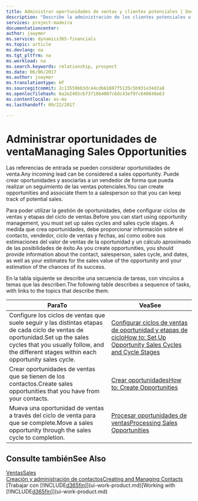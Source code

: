 ```yaml
---
title: Administrar oportunidades de ventas y clientes potenciales | Documentos de Microsoft
description: "Describe la administración de los clientes potenciales u oportunidades de venta entrantes en Financials, y la asociación de la oportunidad con un vendedor para realizar un seguimiento de las ventas potenciales."
services: project-madeira
documentationcenter: 
author: jswymer
ms.service: dynamics365-financials
ms.topic: article
ms.devlang: na
ms.tgt_pltfrm: na
ms.workload: na
ms.search.keywords: relationship, prospect
ms.date: 06/06/2017
ms.author: jswymer
ms.translationtype: HT
ms.sourcegitcommit: 2c13559bb3dc44cdb61697f5135c5b931e34d2a8
ms.openlocfilehash: 6a2e2465cb73716b4087c6dc43ef97c640840a63
ms.contentlocale: es-mx
ms.lasthandoff: 09/22/2017

---
```

# <a name="managing-sales-opportunities"></a><span data-ttu-id="979aa-103">Administrar oportunidades de venta</span><span class="sxs-lookup"><span data-stu-id="979aa-103">Managing Sales Opportunities</span></span>
<span data-ttu-id="979aa-104">Las referencias de entrada se pueden considerar oportunidades de venta.</span><span class="sxs-lookup"><span data-stu-id="979aa-104">Any incoming lead can be considered a sales opportunity.</span></span> <span data-ttu-id="979aa-105">Puede crear oportunidades y asociarlas a un vendedor de forma que pueda realizar un seguimiento de las ventas potenciales.</span><span class="sxs-lookup"><span data-stu-id="979aa-105">You can create opportunities and associate them to a salesperson so that you can keep track of potential sales.</span></span>

<span data-ttu-id="979aa-106">Para poder utilizar la gestión de oportunidades, debe configurar ciclos de ventas y etapas del ciclo de ventas.</span><span class="sxs-lookup"><span data-stu-id="979aa-106">Before you can start using opportunity management, you must set up sales cycles and sales cycle stages.</span></span> <span data-ttu-id="979aa-107">A medida que crea oportunidades, debe proporcionar información sobre el contacto, vendedor, ciclo de ventas y fechas, así como sobre sus estimaciones del valor de ventas de la oportunidad y un cálculo aproximado de las posibilidades de éxito.</span><span class="sxs-lookup"><span data-stu-id="979aa-107">As you create opportunities, you should provide information about the contact, salesperson, sales cycle, and dates, as well as your estimates for the sales value of the opportunity and your estimation of the chances of its success.</span></span>

<span data-ttu-id="979aa-108">En la tabla siguiente se describe una secuencia de tareas, con vínculos a temas que las describen.</span><span class="sxs-lookup"><span data-stu-id="979aa-108">The following table describes a sequence of tasks, with links to the topics that describe them.</span></span> 

| <span data-ttu-id="979aa-109">Para</span><span class="sxs-lookup"><span data-stu-id="979aa-109">To</span></span> | <span data-ttu-id="979aa-110">Vea</span><span class="sxs-lookup"><span data-stu-id="979aa-110">See</span></span> |
| --- | --- |
| <span data-ttu-id="979aa-111">Configure los ciclos de ventas que suele seguir y las distintas etapas de cada ciclo de ventas de oportunidad.</span><span class="sxs-lookup"><span data-stu-id="979aa-111">Set up the sales cycles that you usually follow, and the different stages within each opportunity sales cycle.</span></span> |[<span data-ttu-id="979aa-112">Configurar ciclos de ventas de oportunidad y etapas de ciclo</span><span class="sxs-lookup"><span data-stu-id="979aa-112">How to: Set Up Opportunity Sales Cycles and Cycle Stages</span></span>](marketing-how-setup-opportunity-sales-cycles-stages.md) |
| <span data-ttu-id="979aa-113">Crear oportunidades de ventas que se tienen de los contactos.</span><span class="sxs-lookup"><span data-stu-id="979aa-113">Create sales opportunities that you have from your contacts.</span></span> |[<span data-ttu-id="979aa-114">Crear oportunidades</span><span class="sxs-lookup"><span data-stu-id="979aa-114">How to: Create Opportunities</span></span>](marketing-how-create-opportunities.md) |
| <span data-ttu-id="979aa-115">Mueva una oportunidad de ventas a través del ciclo de venta para que se complete.</span><span class="sxs-lookup"><span data-stu-id="979aa-115">Move a sales opportunity through the sales cycle to completion.</span></span> |[<span data-ttu-id="979aa-116">Procesar oportunidades de ventas</span><span class="sxs-lookup"><span data-stu-id="979aa-116">Processing Sales Opportunities</span></span>](marketing-processing-sales-opportunities.md) |

## <a name="see-also"></a><span data-ttu-id="979aa-117">Consulte también</span><span class="sxs-lookup"><span data-stu-id="979aa-117">See Also</span></span>
[<span data-ttu-id="979aa-118">Ventas</span><span class="sxs-lookup"><span data-stu-id="979aa-118">Sales</span></span>](sales-manage-sales.md)  
[<span data-ttu-id="979aa-119">Creación y administración de contactos</span><span class="sxs-lookup"><span data-stu-id="979aa-119">Creating and Managing Contacts</span></span>](marketing-contacts.md)  
<span data-ttu-id="979aa-120">[Trabajar con [!INCLUDE[d365fin](includes/d365fin_md.md)]](ui-work-product.md)</span><span class="sxs-lookup"><span data-stu-id="979aa-120">[Working with [!INCLUDE[d365fin](includes/d365fin_md.md)]](ui-work-product.md)</span></span>

